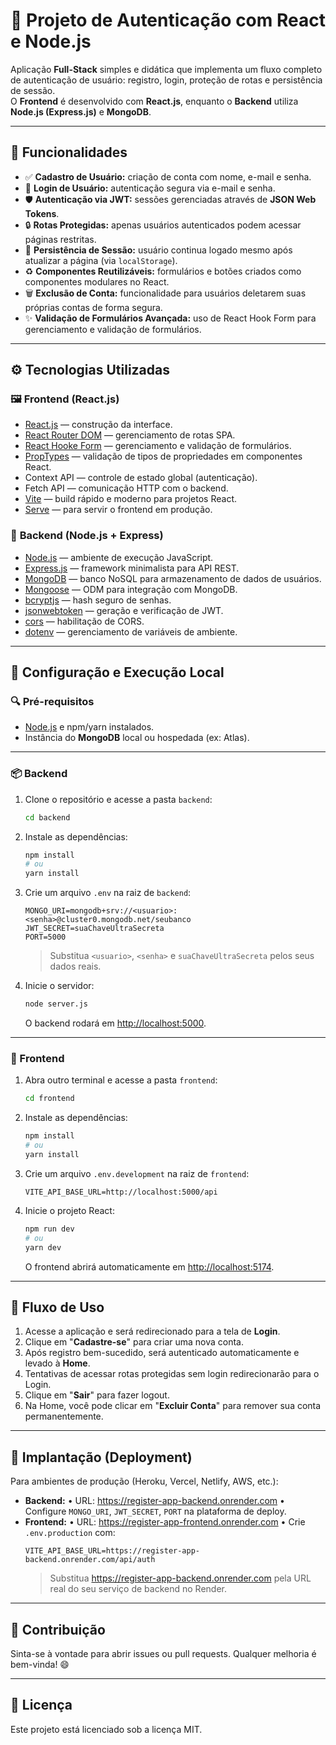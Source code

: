
# 🚀 Projeto de Autenticação com React e Node.js

Aplicação **Full-Stack** simples e didática que implementa um fluxo completo de autenticação de usuário: registro, login, proteção de rotas e persistência de sessão.  
O **Frontend** é desenvolvido com **React.js**, enquanto o **Backend** utiliza **Node.js (Express.js)** e **MongoDB**.

---

## 🔗 Funcionalidades

- ✅ **Cadastro de Usuário:** criação de conta com nome, e-mail e senha.
- 🔑 **Login de Usuário:** autenticação segura via e-mail e senha.
- 🛡️ **Autenticação via JWT:** sessões gerenciadas através de **JSON Web Tokens**.
- 🔒 **Rotas Protegidas:** apenas usuários autenticados podem acessar páginas restritas.
- 💾 **Persistência de Sessão:** usuário continua logado mesmo após atualizar a página (via `localStorage`).
- ♻️ **Componentes Reutilizáveis:** formulários e botões criados como componentes modulares no React.
- 🗑️ **Exclusão de Conta:** funcionalidade para usuários deletarem suas próprias contas de forma segura.
- ✨ **Validação de Formulários Avançada:** uso de React Hook Form para gerenciamento e validação de formulários.


---

## ⚙️ Tecnologias Utilizadas

### 🖼️ **Frontend (React.js)**
- [React.js](https://react.dev/) — construção da interface.
- [React Router DOM](https://reactrouter.com/) — gerenciamento de rotas SPA.
- [React Hooke Form](https://react-hook-form.com/) — gerenciamento e validação de formulários.
- [PropTypes](https://www.npmjs.com/package/prop-types) — validação de tipos de propriedades em componentes React.
- Context API — controle de estado global (autenticação).
- Fetch API — comunicação HTTP com o backend.
- [Vite](https://vitejs.dev/) — build rápido e moderno para projetos React.
- [Serve](https://www.npmjs.com/package/serve) — para servir o frontend em produção.

### 🔗 **Backend (Node.js + Express)**
- [Node.js](https://nodejs.org/) — ambiente de execução JavaScript.
- [Express.js](https://expressjs.com/) — framework minimalista para API REST.
- [MongoDB](https://www.mongodb.com/) — banco NoSQL para armazenamento de dados de usuários.
- [Mongoose](https://mongoosejs.com/) — ODM para integração com MongoDB.
- [bcryptjs](https://www.npmjs.com/package/bcryptjs) — hash seguro de senhas.
- [jsonwebtoken](https://www.npmjs.com/package/jsonwebtoken) — geração e verificação de JWT.
- [cors](https://www.npmjs.com/package/cors) — habilitação de CORS.
- [dotenv](https://www.npmjs.com/package/dotenv) — gerenciamento de variáveis de ambiente.

---

## 🚧 Configuração e Execução Local

### 🔍 Pré-requisitos

- [Node.js](https://nodejs.org/) e npm/yarn instalados.
- Instância do **MongoDB** local ou hospedada (ex: Atlas).

---

### 📦 Backend

1. Clone o repositório e acesse a pasta `backend`:
   ```bash
   cd backend
   ```
2. Instale as dependências:
   ```bash
   npm install
   # ou
   yarn install
   ```
3. Crie um arquivo `.env` na raiz de `backend`:
   ```env
   MONGO_URI=mongodb+srv://<usuario>:<senha>@cluster0.mongodb.net/seubanco
   JWT_SECRET=suaChaveUltraSecreta
   PORT=5000
   ```
   > Substitua `<usuario>`, `<senha>` e `suaChaveUltraSecreta` pelos seus dados reais.

4. Inicie o servidor:
   ```bash
   node server.js
   ```
   O backend rodará em [http://localhost:5000](http://localhost:5000).

---

### 🎨 Frontend

1. Abra outro terminal e acesse a pasta `frontend`:
   ```bash
   cd frontend
   ```
2. Instale as dependências:
   ```bash
   npm install
   # ou
   yarn install
   ```
3. Crie um arquivo `.env.development` na raiz de `frontend`:
   ```env
   VITE_API_BASE_URL=http://localhost:5000/api
   ```

4. Inicie o projeto React:
   ```bash
   npm run dev
   # ou
   yarn dev
   ```
   O frontend abrirá automaticamente em [http://localhost:5174](http://localhost:5174).

---

## 🧭 Fluxo de Uso

1. Acesse a aplicação e será redirecionado para a tela de **Login**.
2. Clique em "**Cadastre-se**" para criar uma nova conta.
3. Após registro bem-sucedido, será autenticado automaticamente e levado à **Home**.
4. Tentativas de acessar rotas protegidas sem login redirecionarão para o Login.
5. Clique em "**Sair**" para fazer logout.
6. Na Home, você pode clicar em "**Excluir Conta**" para remover sua conta permanentemente.

---

## 🚀 Implantação (Deployment)

Para ambientes de produção (Heroku, Vercel, Netlify, AWS, etc.):

- **Backend:** 
  • URL: https://register-app-backend.onrender.com
  • Configure `MONGO_URI`, `JWT_SECRET`, `PORT` na plataforma de deploy.
- **Frontend:** 
  • URL: https://register-app-frontend.onrender.com
  • Crie `.env.production` com:
    ```env
    VITE_API_BASE_URL=https://register-app-backend.onrender.com/api/auth 
    ```
    > Substitua https://register-app-backend.onrender.com pela URL real do seu serviço de backend no Render.

---

## 🤝 Contribuição

Sinta-se à vontade para abrir issues ou pull requests. Qualquer melhoria é bem-vinda! 😄

---

## 📄 Licença

Este projeto está licenciado sob a licença MIT.
